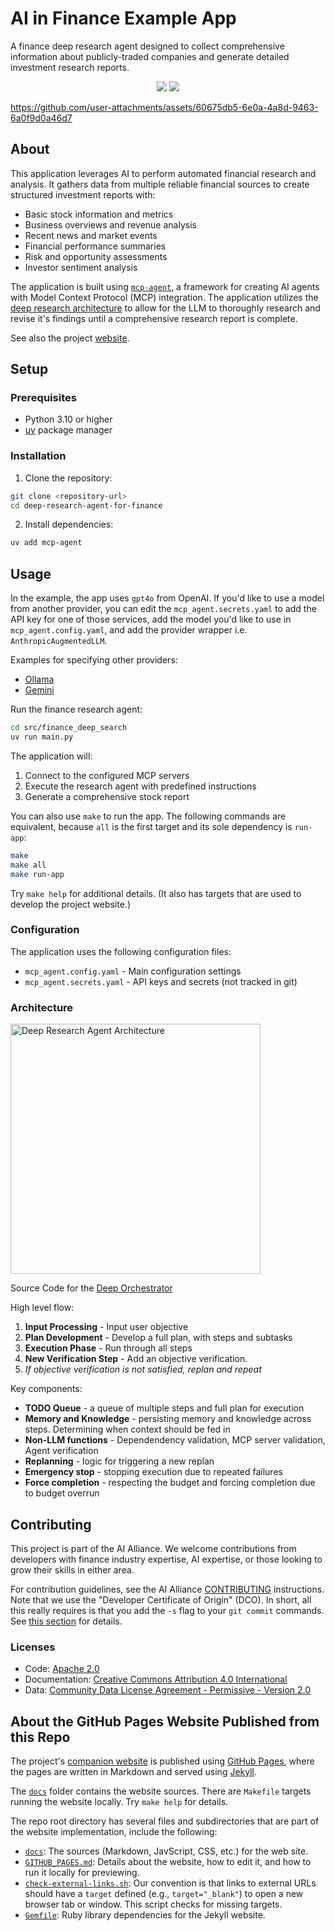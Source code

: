 # AI in Finance Example App

A finance deep research agent designed to collect comprehensive information about publicly-traded companies and generate detailed investment research reports.

<p align="center">
<a href="https://github.com/The-AI-Alliance/deep-research-agent-for-finance/blob/main/LICENSE.Apache-2.0"><img src="https://img.shields.io/badge/License-Apache_2.0-blue.svg"/></a>
<a href="https://github.com/The-AI-Alliance/deep-research-agent-for-finance/blob/main/LICENSE.CC-BY-4.00"><img src="https://img.shields.io/badge/License-CC_BY_4.0-lightgrey.svg"/></a>
</p>

https://github.com/user-attachments/assets/60675db5-6e0a-4a8d-9463-6a0f9d0a46d7


## About

This application leverages AI to perform automated financial research and analysis. It gathers data from multiple reliable financial sources to create structured investment reports with:

- Basic stock information and metrics
- Business overviews and revenue analysis
- Recent news and market events
- Financial performance summaries
- Risk and opportunity assessments
- Investor sentiment analysis

The application is built using [`mcp-agent`](https://github.com/lastmile-ai/mcp-agent), a framework for creating AI agents with Model Context Protocol (MCP) integration. The application utilizes the [deep research architecture](https://thealliance.ai/blog/building-a-deep-research-agent-using-mcp-agent) to allow for the LLM to thoroughly research and revise it's findings until a comprehensive research report is complete.

See also the project [website](https://the-ai-alliance.github.io/deep-research-agent-for-finance/).

## Setup

### Prerequisites

- Python 3.10 or higher
- [uv](https://docs.astral.sh/uv/) package manager

### Installation

1. Clone the repository:
```bash
git clone <repository-url>
cd deep-research-agent-for-finance
```

2. Install dependencies:
```bash
uv add mcp-agent
```

## Usage

In the example, the app uses `gpt4o` from OpenAI. If you'd like to use a model from another provider, you can edit the `mcp_agent.secrets.yaml` to add the API key for one of those services, add the model you'd like to use in `mcp_agent.config.yaml`, and add the provider wrapper i.e. `AnthropicAugmentedLLM`.

Examples for specifying other providers:
- [Ollama](https://github.com/lastmile-ai/mcp-agent/tree/main/examples/model_providers/mcp_basic_ollama_agent)
- [Gemini](https://github.com/lastmile-ai/mcp-agent/tree/main/examples/model_providers/mcp_basic_google_agent)

Run the finance research agent:

```bash
cd src/finance_deep_search
uv run main.py
```

The application will:
1. Connect to the configured MCP servers
2. Execute the research agent with predefined instructions
3. Generate a comprehensive stock report

You can also use `make` to run the app. The following commands are equivalent, because `all` is the first target and its sole dependency is `run-app`:

```bash
make
make all
make run-app
```

Try `make help` for additional details. (It also has targets that are used to develop the project website.)

### Configuration

The application uses the following configuration files:
- `mcp_agent.config.yaml` - Main configuration settings
- `mcp_agent.secrets.yaml` - API keys and secrets (not tracked in git)

### Architecture

<img src="https://images.prismic.io/ai-alliance/aMCNHWGNHVfTO240_Frame162610%5B18%5D.jpg?auto=format%2Ccompress&fit=max&w=1920" alt="Deep Research Agent Architecture" width="400"/>

Source Code for the [Deep Orchestrator](https://github.com/lastmile-ai/mcp-agent/tree/main/src/mcp_agent/workflows/deep_orchestrator)

High level flow:
1. **Input Processing** - Input user objective
2. **Plan Development** - Develop a full plan, with steps and subtasks
3. **Execution Phase** - Run through all steps
4. **New Verification Step** - Add an objective verification.
5. *If objective verification is not satisfied, replan and repeat*

Key components:
- **TODO Queue** - a queue of multiple steps and full plan for execution
- **Memory and Knowledge** - persisting memory and knowledge across steps. Determining when context should be fed in
- **Non-LLM functions** - Dependendency validation, MCP server validation, Agent verification
- **Replanning** - logic for triggering a new replan
- **Emergency stop** - stopping execution due to repeated failures
- **Force completion** - respecting the budget and forcing completion due to budget overrun

## Contributing

This project is part of the AI Alliance. We welcome contributions from developers with finance industry expertise, AI expertise, or those looking to grow their skills in either area.

For contribution guidelines, see the AI Alliance [CONTRIBUTING](https://github.com/The-AI-Alliance/community/blob/main/CONTRIBUTING.md) instructions. Note that we use the "Developer Certificate of Origin" (DCO). In short, all this really requires is that you add the `-s` flag to your `git commit` commands. See [this section](https://github.com/The-AI-Alliance/community/blob/main/CONTRIBUTING.md#developer-certificate-of-origin) for details.

### Licenses

- Code: [Apache 2.0](LICENSE.Apache-2.0)
- Documentation: [Creative Commons Attribution 4.0 International](LICENSE.CC-BY-4.0)
- Data: [Community Data License Agreement - Permissive - Version 2.0](LICENSE.CDLA-2.0)

## About the GitHub Pages Website Published from this Repo

The project's [companion website](https://the-ai-alliance.github.io/deep-research-agent-for-finance/) is published using [GitHub Pages](https://pages.github.com/), where the pages are written in Markdown and served using [Jekyll](https://github.com/jekyll/jekyll).

The [`docs`](tree/main/docs) folder contains the website sources. There are `Makefile` targets running the website locally. Try `make help` for details.

The repo root directory has several files and subdirectories that are part of the website implementation, include the following:

* [`docs`](tree/main/docs): The sources (Markdown, JavScript, CSS, etc.) for the web site.
* [`GITHUB_PAGES.md`](tree/main/GITHUB_PAGES.md): Details about the website, how to edit it, and how to run it locally for previewing.
* [`check-external-links.sh`](tree/main/check-external-links.sh): Our convention is that links to external URLs should have a `target` defined (e.g., `target="_blank"`) to open a new browser tab or window. This script checks for missing targets.
* [`Gemfile`](tree/main/Gemfile): Ruby library dependencies for the Jekyll website.